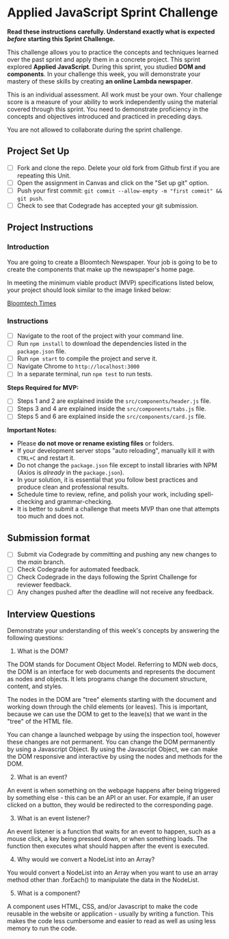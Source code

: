 # Applied JavaScript Sprint Challenge

**Read these instructions carefully. Understand exactly what is expected _before_ starting this Sprint Challenge.**

This challenge allows you to practice the concepts and techniques learned over the past sprint and apply them in a concrete project. This sprint explored **Applied JavaScript**. During this sprint, you studied **DOM and components**. In your challenge this week, you will demonstrate your mastery of these skills by creating **an online Lambda newspaper**.

This is an individual assessment. All work must be your own. Your challenge score is a measure of your ability to work independently using the material covered through this sprint. You need to demonstrate proficiency in the concepts and objectives introduced and practiced in preceding days.

You are not allowed to collaborate during the sprint challenge.

## Project Set Up

- [ ] Fork and clone the repo. Delete your old fork from Github first if you are repeating this Unit.
- [ ] Open the assignment in Canvas and click on the "Set up git" option.
- [ ] Push your first commit: `git commit --allow-empty -m "first commit" && git push`.
- [ ] Check to see that Codegrade has accepted your git submission.

## Project Instructions

### Introduction

You are going to create a Bloomtech Newspaper. Your job is going to be to create the components that make up the newspaper's home page.

In meeting the minimum viable product (MVP) specifications listed below, your project should look similar to the image linked below:

[Bloomtech Times](https://tk-assets.lambdaschool.com/cac4803c-6e8f-4846-be0e-b20d82a34a73_lambda-times.png)

### Instructions

- [ ] Navigate to the root of the project with your command line.
- [ ] Run `npm install` to download the dependencies listed in the `package.json` file.
- [ ] Run `npm start` to compile the project and serve it.
- [ ] Navigate Chrome to `http://localhost:3000`
- [ ] In a separate terminal, run `npm test` to run tests.

**Steps Required for MVP:**

- [ ] Steps 1 and 2 are explained inside the `src/components/header.js` file.
- [ ] Steps 3 and 4 are explained inside the `src/components/tabs.js` file.
- [ ] Steps 5 and 6 are explained inside the `src/components/card.js` file.

**Important Notes:**

- Please **do not move or rename existing files** or folders.
- If your development server stops "auto reloading", manually kill it with `CTRL+C` and restart it.
- Do not change the `package.json` file except to install libraries with NPM (Axios is _already_ in the `package.json`).
- In your solution, it is essential that you follow best practices and produce clean and professional results.
- Schedule time to review, refine, and polish your work, including spell-checking and grammar-checking.
- It is better to submit a challenge that meets MVP than one that attempts too much and does not.

## Submission format

- [ ] Submit via Codegrade by committing and pushing any new changes to the *main* branch.
- [ ] Check Codegrade for automated feedback.
- [ ] Check Codegrade in the days following the Sprint Challenge for reviewer feedback.
- [ ] Any changes pushed after the deadline will not receive any feedback.

## Interview Questions

Demonstrate your understanding of this week's concepts by answering the following questions:

1. What is the DOM?

The DOM stands for Document Object Model. Referring to MDN web docs, the DOM is an interface for web documents and represents the document as nodes and objects. It lets programs change the document structure, content, and styles. 

The nodes in the DOM are "tree" elements starting with the document and working down through the child elements (or leaves). This is important, because we can use the DOM to get to the leave(s) that we want in the "tree" of the HTML file.

You can change a launched webpage by using the inspection tool, however these changes are not permanent. You can change the DOM permanently by using a Javascript Object. By using the Javascript Object, we can make the DOM responsive and interactive by using the nodes and methods for the DOM.
 
2. What is an event?

An event is when something on the webpage happens after being triggered by something else - this can be an API or an user. For example, if an user clicked on a button, they would be redirected to the corresponding page.

3. What is an event listener?

An event listener is a function that waits for an event to happen, such as a mouse click, a key being pressed down, or when something loads. The function then executes what should happen after the event is executed.

4. Why would we convert a NodeList into an Array?

You would convert a NodeList into an Array when you want to use an array method other than .forEach() to manipulate the data in the NodeList.

5. What is a component?

A component uses HTML, CSS, and/or Javascript to make the code reusable in the website or application - usually by writing a function. This makes the code less cumbersome and easier to read as well as using less memory to run the code.
